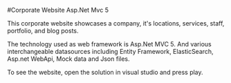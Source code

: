 #Corporate Website Asp.Net Mvc 5

This corporate website showcases a company, it's locations, services, staff, portfolio, and blog posts.

The technology used as web framework is Asp.Net MVC 5.
And various interchangeable datasources including Entity Framework, ElasticSearch, Asp.net WebApi, Mock data and Json files.

To see the website, open the solution in visual studio and press play.
